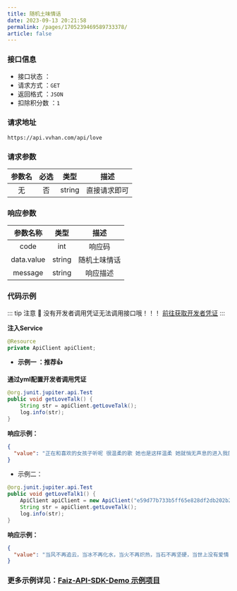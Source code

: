 ```yaml
---
title: 随机土味情话
date: 2023-09-13 20:21:58
permalink: /pages/1705239469589733378/
article: false
---
```



### 接口信息

- 接口状态 ： <Badge text="正常"/>
- 请求方式 ：`GET`
- 返回格式 ：`JSON`
- 扣除积分数 ：`1`

### 请求地址
```shell
https://api.vvhan.com/api/love
```

### 请求参数

| 参数名 | 必选 | 类型 |   描述   |
|:---:|:---:|:---:|:---:|
|   无   |  否  |  string  | 直接请求即可 |

### 响应参数

|    参数名称    |   类型   |  描述  |
|:----------:|:------:|:----:|
|    code    |  int   | 响应码  |
| data.value | string | 随机土味情话 |
|  message   | string | 响应描述 |

### 代码示例

::: tip 注意 🔔️
没有开发者调用凭证无法调用接口哦！！！ [前往获取开发者凭证](https://api.qimuu.icu/account/center)
:::

**注入Service**

```java
@Resource
private ApiClient apiClient;
```

- **示例一 ：推荐👍**

**通过yml配置开发者调用凭证**

```java
@org.junit.jupiter.api.Test
public void getLoveTalk() {
    String str = apiClient.getLoveTalk();
    log.info(str);
}
```

**响应示例：**

```json
{
  "value": "正在和喜欢的女孩子听呢 很温柔的歌 她也是这样温柔 她就悄无声息的进入我的生活 带着光 打破了寂静 温暖了我的整个岁月 希望姑娘与我到地老天荒 并且永远不悔"
}
```

- 示例二：

```Java
@org.junit.jupiter.api.Test
public void getLoveTalk1() {
    ApiClient apiClient = new ApiClient("e59d77b733b5ff65e828df2db202b269", "69996d59f9bb7605d5867d90a93a686b");
    String str = apiClient.getLoveTalk();
    log.info(str);
}
```
**响应示例：**

```json
{
  "value": "当风不再追云，当冰不再化水，当火不再炽热，当石不再坚硬，当世上没有爱情，我才能停止爱你。"
}
```
###  **更多示例详见：[Faiz-API-SDK-Demo 示例项目](https://github.com/Tenpeisite/faiz-api-demo)**

